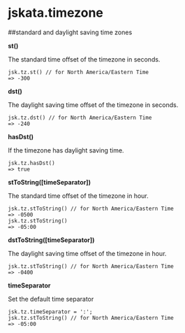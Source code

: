 # jskata.timezone

##standard and daylight saving time zones

**st()**

The standard time offset of the timezone in seconds. 

    jsk.tz.st() // for North America/Eastern Time
    => -300
    
**dst()**

The daylight saving time offset of the timezone in seconds. 

    jsk.tz.dst() // for North America/Eastern Time
    => -240

**hasDst()**

If the timezone has daylight saving time.

    jsk.tz.hasDst()
    => true

**stToString([timeSeparator])**

The standard time offset of the timezone in hour.

    jsk.tz.stToString() // for North America/Eastern Time
    => -0500
    jsk.tz.stToString()
    => -05:00
    
**dstToString([timeSeparator])**

The daylight saving time offset of the timezone in hour.

    jsk.tz.stToString() // for North America/Eastern Time
    => -0400

**timeSeparator**

Set the default time separator
    
    jsk.tz.timeSeparator = ':';
    jsk.tz.stToString() // for North America/Eastern Time
    => -05:00
